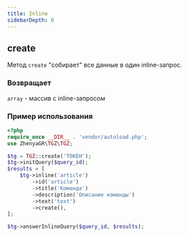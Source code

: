 ```yaml
---
title: Inline
sidebarDepth: 0
---
```


## create
Метод `create` "собирает" все данные в один inline-запрос.

### Возвращает
`array` - массив с inline-запросом

### Пример использования
```php
<?php
require_once __DIR__ . 'vendor/autoload.php';
use ZhenyaGR\TGZ\TGZ;

$tg = TGZ::create('ТОКЕН');
$tg->initQuery($query_id);
$results = [
    $tg->inline('article')
        ->id('article')
        ->title('Команда')
        ->description('Описание команды')
        ->text('text')
        ->create(),
];

$tg->answerInlineQuery($query_id, $results);
```